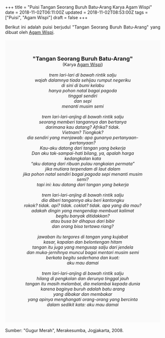 +++
title = "Puisi Tangan Seorang Buruh Batu-Arang Karya Agam Wispi"
date = 2018-11-02T06:11:00Z
updated = 2018-11-02T08:53:00Z
tags = ["Puisi", "Agam Wispi"]
draft = false
+++

<div dir="ltr" style="text-align: left;" trbidi="on"><div dir="ltr" style="text-align: left;" trbidi="on"><div style="text-align: justify;">Berikut ini adalah puisi berjudul "Tangan Seorang Buruh Batu-Arang" yang dibuat oleh <a href="https://ensiklopedia.kemdikbud.go.id/sastra/artikel/Agam_Wispi" target="_blank">Agam Wispi</a>. </div><br /><div style="background: #FAFAFA; font-size: 14px; height: auto; margin: 0 auto; padding: 50px; text-align: center; width: auto;"><span style="font-size: 18px;"><b>"Tangan Seorang Buruh Batu-Arang"</b></span><br />(Karya <a href="https://www.sekata.web.id/tags/agam-wispi" target="_blank">Agam Wispi</a>) <br /><br /><i>trem lari-lari di bawah rintik salju</i><br /><i>wajah dalamnya tiada sehijau rumput negeriku</i><br /><i>di sini di bumi kelabu</i><br /><i>hanya pohon natal bagai pagoda</i><br /><i>tinggal sendiri</i><br /><i>dan sepi</i><br /><i>menanti musim semi</i><br /><br /><i>trem lari-lari-anjing di bawah rintik salju</i><br /><i>seorang memberi tangannya dan bertanya</i><br /><i>darimana kau datang? Afrika? tidak.</i><br /><i>Vietnam? Tiongkok?</i><br /><i>dia sendiri yang menjawab: apa gunanya pertanyaan-pertanyaan?</i><br /><i>Kau-aku datang dari tangan yang bekerja</i><br /><i>Dan aku tak-sampai-hati bilang, ya, apalah harga kedangkalan kata</i><br /><i>“aku datang dari ribuan pulau rangkaian permata”</i><br /><i>jika mutiara terpendam di laut dalam</i><br /><i>jika pohon natal sendiri bagai pagoda sepi menanti musim semi?</i><br /><i>tapi ini: kau datang dari tangan yang bekerja</i><br /><br /><i>trem lari-lari-anjing di bawah rintik salju</i><br /><i>dia diberi tangannya aku beri kantongku</i><br /><i>rokok? tidak. api? tidak. coklat? tidak. apa yang dia mau?</i><br /><i>adakah dingin yang mengendap membuat kalimat</i><br /><i>begitu banyak ditidakkan?</i><br /><i>atau busa bir dihapus dari bibir</i><br /><i>dan orang bisa tertawa riang?</i><br /><br /><i>jawaban itu tergores di tangan yang kujabat</i><br /><i>kasar, kapalan dan belontengan hitam</i><br /><i>tangan itu juga yang mengusap salju dari jendela</i><br /><i>dan muka-jernihnya muncul bagai mentari musim semi</i><br /><i>berkata begitu sederhana dan kuat:</i><br /><i>aku mau damai</i><br /><br /><i>trem lari-lari-anjing di bawah rintik salju</i><br /><i>hilang di pengkolan dan derunya tinggal jauh</i><br /><i>tangan itu masih melambai, dia melambai kepada dunia</i><br /><i>karena baginya buruh adalah batu arang</i><br /><i>yang dibakar dan membakar</i><br /><i>yang apinya menghangati orang-orang yang bercinta</i><br /><i>dalam sedikit kata: aku mau damai</i></div></div><br /><div style="text-align: justify;">Sumber: "Gugur Merah", Merakesumba, Jogjakarta, 2008.</div></div>
